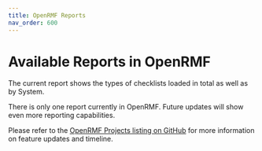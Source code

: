 ```yaml
---
title: OpenRMF Reports
nav_order: 600
---
```


# Available Reports in OpenRMF

The current report shows the types of checklists loaded in total as well as by System.

There is only one report currently in OpenRMF. Future updates will show even more reporting capabilities. 

Please refer to the <a href="https://github.com/Cingulara?tab=projects" target="_blank">OpenRMF Projects listing on GitHub</a> for more information on feature updates and timeline.